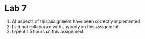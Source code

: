 # Lab 7

1. All aspects of this assignment have been correctly implemented
2. I did not collaborate with anybody on this assignment
3. I spent 1.5 hours on this assignment
